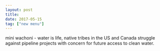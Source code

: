 ```yaml
---
layout: post
title: 
date: 2017-05-15
tag: ["new menu"]
---
```


mini wachoni - water is life, native tribes in the US and Canada struggle against pipeline projects with concern for future access to clean water.